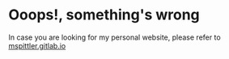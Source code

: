# Ooops!, something's wrong

In case you are looking for my personal website, please refer to [mspittler.gitlab.io](mspittler.gitlab.io)
